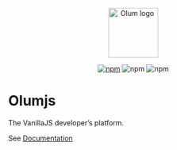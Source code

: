 <p align="center"><img width="100" src="https://olumjs.github.io/logo.png" alt="Olum logo"></p>
<p align="center">
 <a href="https://www.npmjs.com/package/olum" target="_blank"><img src="https://img.shields.io/npm/v/olum" alt="npm"></a>
 <img src="https://img.shields.io/npm/dm/olum" alt="npm">
 <img src="https://img.shields.io/npm/l/olum" alt="npm">
</p>

# Olumjs
The VanillaJS developer’s platform.

See [Documentation](https://olumjs.github.io/docs)